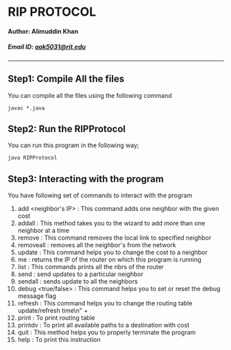 # RIP PROTOCOL
#### Author: Alimuddin Khan
##### Email ID: aak5031@rit.edu

------

## Step1: Compile All the files
 You can compile all the files using the following command
 ```shell
 javac *.java
 ```
## Step2: Run the RIPProtocol
 You can run this program in the following way;
 ```shell
 java RIPProtocol 
 ```

## Step3: Interacting with the program 
You have following set of commands to interact with the program

1. add <neighbor's IP> <cost> :  This command adds one neighbor with the given cost
2. addall : This method takes you to the wizard to add more than one neighbor at a time
3. remove <IP-of-nbr> : This command removes the local link to specified neighbor
4. removeall : removes all the neighbor's from the network
5. update <nbrs-IP> <updated-cost> : This command helps you to change the cost to a neighbor
6. me :  returns the IP of the router on which this program is running
7. list : This commands prints all the nbrs of the router
8. send <nbr> :  send updates to a particular neighbor
9. sendall : sends update to all the neighbors
10. debug <true/false> : This command helps you to set or reset the debug message flag                        
11. refresh <time-in-milli-seconds> : This command helps you to change the routing table update/refresh time\n" +
12. print : To print routing table
13. printdv : To print all available paths to a destination with cost
14. quit : This method helps you to properly terminate the program
15. help : To print this instruction
















